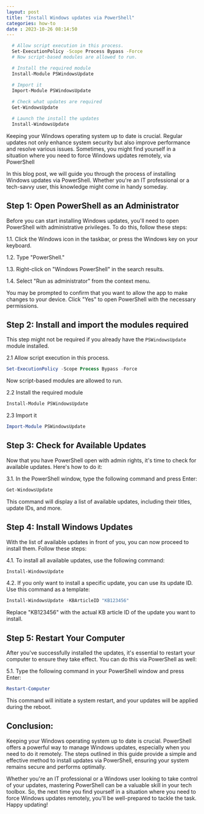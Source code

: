 ```yaml
---
layout: post
title: "Install Windows updates via PowerShell" 
categories: how-to
date : 2023-10-26 08:14:50
---
```



```bash
  # Allow script execution in this process.
  Set-ExecutionPolicy -Scope Process Bypass -Force 
  # Now script-based modules are allowed to run.

  # Install the required module
  Install-Module PSWindowsUpdate

  # Import it
  Import-Module PSWindowsUpdate
  
  # Check what updates are required
  Get-WindowsUpdate

  # Launch the install the updates
  Install-WindowsUpdate
```

Keeping your Windows operating system up to date is crucial. Regular updates not only enhance system security but also improve performance and resolve various issues. Sometimes, you might find yourself in a situation where you need to force Windows updates remotely, via PowerShell

In this blog post, we will guide you through the process of installing Windows updates via PowerShell. Whether you're an IT professional or a tech-savvy user, this knowledge might come in handy someday.

## Step 1: Open PowerShell as an Administrator

Before you can start installing Windows updates, you'll need to open PowerShell with administrative privileges. To do this, follow these steps:

1.1. Click the Windows icon in the taskbar, or press the Windows key on your keyboard.

1.2. Type "PowerShell."

1.3. Right-click on "Windows PowerShell" in the search results.

1.4. Select "Run as administrator" from the context menu.

You may be prompted to confirm that you want to allow the app to make changes to your device. Click "Yes" to open PowerShell with the necessary permissions.

## Step 2: Install and import the modules required

This step might not be required if you already have the `PSWindowsUpdate` module installed. 

2.1 Allow script execution in this process.

```powershell
Set-ExecutionPolicy -Scope Process Bypass -Force 
```
Now script-based modules are allowed to run.

2.2 Install the required module

```powershell
Install-Module PSWindowsUpdate
```
2.3 Import it
```powershell  
Import-Module PSWindowsUpdate
```

## Step 3: Check for Available Updates

Now that you have PowerShell open with admin rights, it's time to check for available updates. Here's how to do it:

3.1. In the PowerShell window, type the following command and press Enter:

```powershell
Get-WindowsUpdate
```

This command will display a list of available updates, including their titles, update IDs, and more.

## Step 4: Install Windows Updates

With the list of available updates in front of you, you can now proceed to install them. Follow these steps:

4.1. To install all available updates, use the following command:

```powershell
Install-WindowsUpdate
```

4.2. If you only want to install a specific update, you can use its update ID. Use this command as a template:

```powershell
Install-WindowsUpdate -KBArticleID "KB123456"
```

Replace "KB123456" with the actual KB article ID of the update you want to install.

## Step 5: Restart Your Computer

After you've successfully installed the updates, it's essential to restart your computer to ensure they take effect. You can do this via PowerShell as well:

5.1. Type the following command in your PowerShell window and press Enter:

```powershell
Restart-Computer
```

This command will initiate a system restart, and your updates will be applied during the reboot.

## Conclusion:

Keeping your Windows operating system up to date is crucial. PowerShell offers a powerful way to manage Windows updates, especially when you need to do it remotely. The steps outlined in this guide provide a simple and effective method to install updates via PowerShell, ensuring your system remains secure and performs optimally. 

Whether you're an IT professional or a Windows user looking to take control of your updates, mastering PowerShell can be a valuable skill in your tech toolbox. So, the next time you find yourself in a situation where you need to force Windows updates remotely, you'll be well-prepared to tackle the task. Happy updating!